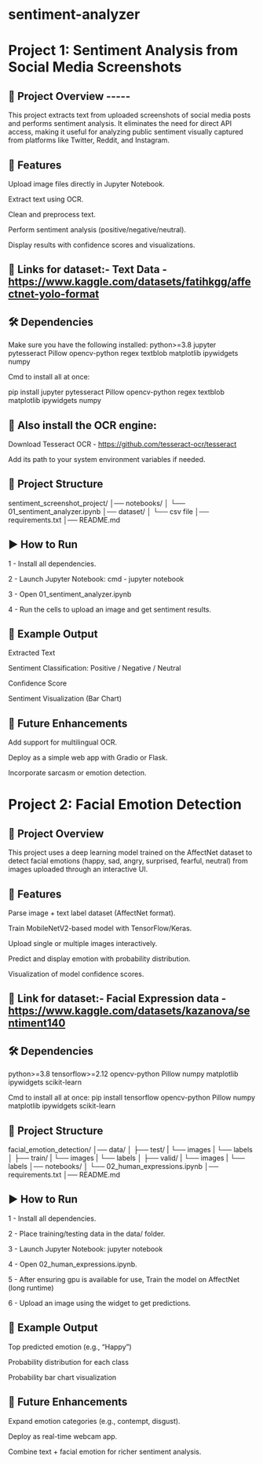 # sentiment-analyzer

# Project 1: Sentiment Analysis from Social Media Screenshots

## 📌 Project Overview -----
This project extracts text from uploaded screenshots of social media posts and performs sentiment analysis. It eliminates the need for direct API access, making it useful for analyzing public sentiment visually captured from platforms like Twitter, Reddit, and Instagram.

## 🧰 Features

Upload image files directly in Jupyter Notebook.

Extract text using OCR.

Clean and preprocess text.

Perform sentiment analysis (positive/negative/neutral).

Display results with confidence scores and visualizations.

## 📁 Links for dataset:- Text Data - https://www.kaggle.com/datasets/fatihkgg/affectnet-yolo-format


## 🛠️ Dependencies

Make sure you have the following installed:
python>=3.8
jupyter
pytesseract
Pillow
opencv-python
regex
textblob
matplotlib
ipywidgets
numpy

Cmd to install all at once:

pip install jupyter pytesseract Pillow opencv-python regex textblob matplotlib ipywidgets numpy


## 📌 Also install the OCR engine:

Download Tesseract OCR - https://github.com/tesseract-ocr/tesseract

Add its path to your system environment variables if needed.


## 📂 Project Structure

sentiment_screenshot_project/
│── notebooks/
│   └── 01_sentiment_analyzer.ipynb
│── dataset/
│   └── csv file
│── requirements.txt
│── README.md


## ▶️ How to Run
1 - Install all dependencies.

2 - Launch Jupyter Notebook: cmd - jupyter notebook

3 - Open 01_sentiment_analyzer.ipynb

4 - Run the cells to upload an image and get sentiment results.


## 🧪 Example Output

Extracted Text

Sentiment Classification: Positive / Negative / Neutral

Confidence Score

Sentiment Visualization (Bar Chart)


## 🚀 Future Enhancements

Add support for multilingual OCR.

Deploy as a simple web app with Gradio or Flask.

Incorporate sarcasm or emotion detection.


# Project 2: Facial Emotion Detection


## 📌 Project Overview

This project uses a deep learning model trained on the AffectNet dataset to detect facial emotions (happy, sad, angry, surprised, fearful, neutral) from images uploaded through an interactive UI.


## 🧰 Features

Parse image + text label dataset (AffectNet format).

Train MobileNetV2-based model with TensorFlow/Keras.

Upload single or multiple images interactively.

Predict and display emotion with probability distribution.

Visualization of model confidence scores. 


## 📂 Link for dataset:- Facial Expression data - https://www.kaggle.com/datasets/kazanova/sentiment140


## 🛠️ Dependencies

python>=3.8
tensorflow>=2.12
opencv-python
Pillow
numpy
matplotlib
ipywidgets
scikit-learn

Cmd to install all at once:
pip install tensorflow opencv-python Pillow numpy matplotlib ipywidgets scikit-learn


## 📂 Project Structure

facial_emotion_detection/
│── data/
│   ├── test/
|       └── images
|       └── labels
│   ├── train/
|       └── images
|       └── labels
│   ├── valid/
|       └── images
|       └── labels
│── notebooks/
│   └── 02_human_expressions.ipynb
│── requirements.txt
│── README.md


## ▶️ How to Run

1 - Install all dependencies.

2 - Place training/testing data in the data/ folder.

3 - Launch Jupyter Notebook: jupyter notebook

4 - Open 02_human_expressions.ipynb.

5 - After ensuring gpu is available for use, Train the model on AffectNet (long runtime)

6 - Upload an image using the widget to get predictions.


## 🧪 Example Output

Top predicted emotion (e.g., “Happy”)

Probability distribution for each class

Probability bar chart visualization


## 🚀 Future Enhancements

Expand emotion categories (e.g., contempt, disgust).

Deploy as real-time webcam app.

Combine text + facial emotion for richer sentiment analysis.
